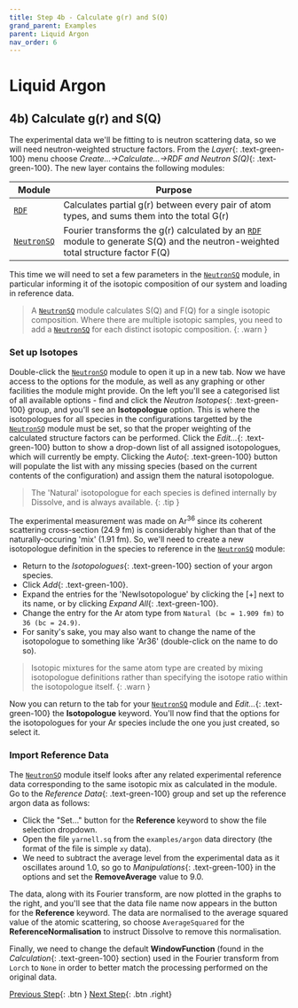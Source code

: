 ```yaml
---
title: Step 4b - Calculate g(r) and S(Q)
grand_parent: Examples
parent: Liquid Argon
nav_order: 6
---
```

# Liquid Argon

## 4b) Calculate g(r) and S(Q)

The experimental data we'll be fitting to is neutron scattering data, so we will need neutron-weighted structure factors. From the _Layer_{: .text-green-100} menu choose _Create...→Calculate...→RDF and Neutron S(Q)_{: .text-green-100}. The new layer contains the following modules:

| Module | Purpose |
|--------|---------|
| [`RDF`](/modules/rdf) | Calculates partial g(r) between every pair of atom types, and sums them into the total G(r) |
| [`NeutronSQ`](/modules/neutronsq) | Fourier transforms the g(r) calculated by an [`RDF`](/modules/rdf) module to generate S(Q) and the neutron-weighted total structure factor F(Q) |

This time we will need to set a few parameters in the [`NeutronSQ`](/modules/neutronsq) module, in particular informing it of the isotopic composition of our system and loading in reference data.

> A [`NeutronSQ`](/modules/neutronsq) module calculates S(Q) and F(Q) for a single isotopic composition. Where there are multiple isotopic samples, you need to add a [`NeutronSQ`](/modules/neutronsq) for each distinct isotopic composition.
{: .warn }

### Set up Isotopes

Double-click the [`NeutronSQ`](/modules/neutronsq) module to open it up in a new tab. Now we have access to the options for the module, as well as any graphing or other facilities the module might provide. On the left you'll see a categorised list of all available options - find and click the _Neutron Isotopes_{: .text-green-100} group, and you'll see an **Isotopologue** option. This is where the isotopologues for all species in the configurations targetted by the [`NeutronSQ`](/modules/neutronsq) module must be set, so that the proper weighting of the calculated structure factors can be performed. Click the _Edit..._{: .text-green-100} button to show a drop-down list of all assigned isotopologues, which will currently be empty. Clicking the _Auto_{: .text-green-100} button will populate the list with any missing species (based on the current contents of the configuration) and assign them the natural isotopologue.

> The 'Natural' isotopologue for each species is defined internally by Dissolve, and is always available.
{: .tip }

The experimental measurement was made on Ar<sup>36</sup> since its coherent scattering cross-section (24.9 fm) is considerably higher than that of the naturally-occuring 'mix' (1.91 fm). So, we'll need to create a new isotopologue definition in the species to reference in the [`NeutronSQ`](/modules/neutronsq) module:

- Return to the _Isotopologues_{: .text-green-100} section of your argon species.
- Click _Add_{: .text-green-100}.
- Expand the entries for the 'NewIsotopologue' by clicking the [+] next to its name, or by clicking _Expand All_{: .text-green-100}.
- Change the entry for the Ar atom type from `Natural (bc = 1.909 fm)` to `36 (bc = 24.9)`.
- For sanity's sake, you may also want to change the name of the isotopologue to something like 'Ar36' (double-click on the name to do so).

> Isotopic mixtures for the same atom type are created by mixing isotopologue definitions rather than specifying the isotope ratio within the isotopologue itself.
{: .warn }

Now you can return to the tab for your [`NeutronSQ`](/modules/neutronsq) module and _Edit..._{: .text-green-100} the **Isotopologue** keyword. You'll now find that the options for the isotopologues for your Ar species include the one you just created, so select it.

### Import Reference Data

The [`NeutronSQ`](/modules/neutronsq) module itself looks after any related experimental reference data corresponding to the same isotopic mix as calculated in the module. Go to the _Reference Data_{: .text-green-100} group and set up the reference argon data as follows:

- Click the "Set..." button for the **Reference** keyword to show the file selection dropdown.
- Open the file `yarnell.sq` from the `examples/argon` data directory (the format of the file is simple `xy` data).
- We need to subtract the average level from the experimental data as it oscillates around 1.0, so go to _Manipulations_{: .text-green-100} in the options and set the **RemoveAverage** value to 9.0.

The data, along with its Fourier transform, are now plotted in the graphs to the right, and you'll see that the data file name now appears in the button for the **Reference** keyword. The data are normalised to the average squared value of the atomic scattering, so choose `AverageSquared` for the **ReferenceNormalisation** to instruct Dissolve to remove this normalisation.

Finally, we need to change the default **WindowFunction** (found in the _Calculation_{: .text-green-100} section) used in the Fourier transform from `Lorch` to `None` in order to better match the processing performed on the original data.

[Previous Step](step4a.md){: .btn }   [Next Step](step5.md){: .btn .right}
